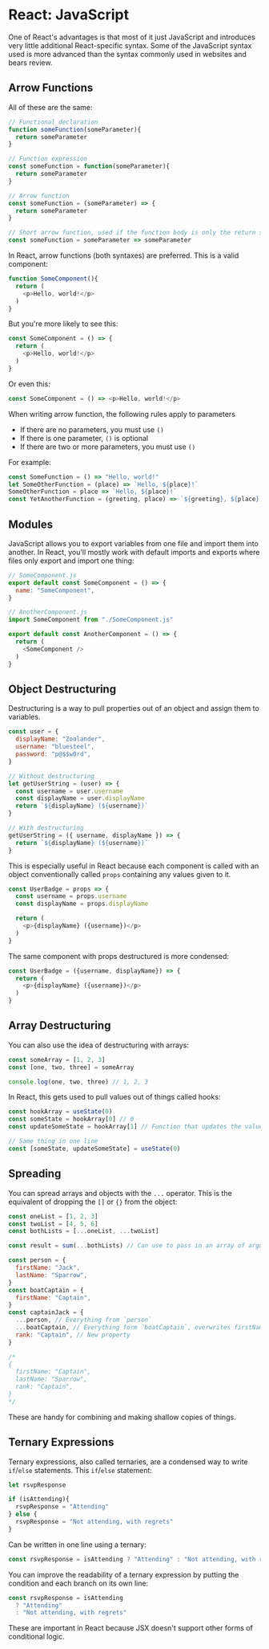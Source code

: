 # React: JavaScript

One of React's advantages is that most of it just JavaScript and introduces very little additional React-specific syntax. Some of the JavaScript syntax used is more advanced than the syntax commonly used in websites and bears review.

## Arrow Functions

All of these are the same:

```js
// Functional declaration
function someFunction(someParameter){
  return someParameter
}

// Function expression
const someFunction = function(someParameter){
  return someParameter
}

// Arrow function
const someFunction = (someParameter) => {
  return someParameter
}

// Short arrow function, used if the function body is only the return statement
const someFunction = someParameter => someParameter
```

In React, arrow functions (both syntaxes) are preferred. This is a valid component:

```js
function SomeComponent(){
  return (
    <p>Hello, world!</p>
  )
}
```

But you're more likely to see this:

```js
const SomeComponent = () => {
  return (
    <p>Hello, world!</p>
  )
}
```

Or even this:

```js
const SomeComponent = () => <p>Hello, world!</p>
```

When writing arrow function, the following rules apply to parameters

* If there are no parameters, you must use `()`
* If there is one parameter, `()` is optional
* If there are two or more parameters, you must use `()`

For example:

```js
const SomeFunction = () => "Hello, world!"
let SomeOtherFunction = (place) => `Hello, ${place}!`
SomeOtherFunction = place => `Hello, ${place}!`
const YetAnotherFunction = (greeting, place) => `${greeting}, ${place}!`
```

## Modules

JavaScript allows you to export variables from one file and import them into another. In React, you'll mostly work with default imports and exports where files only export and import one thing:

```js
// SomeComponent.js
export default const SomeComponent = () => {
  name: "SomeComponent",
}

// AnotherComponent.js
import SomeComponent from "./SomeComponent.js"

export default const AnotherComponent = () => {
  return (
    <SomeComponent />
  )
}
```

## Object Destructuring

Destructuring is a way to pull properties out of an object and assign them to variables.

```js
const user = {
  displayName: "Zoolander",
  username: "bluesteel",
  password: "p@$$w0rd",
}

// Without destructuring
let getUserString = (user) => {
  const username = user.username
  const displayName = user.displayName
  return `${displayName} (${username})`
}

// With destructuring
getUserString = ({ username, displayName }) => {
  return `${displayName} (${username})`
}
```

This is especially useful in React because each component is called with an object conventionally called `props` containing any values given to it.

```js
const UserBadge = props => {
  const username = props.username
  const displayName = props.displayName

  return (
    <p>{displayName} ({username})</p>
  )
}
```

The same component with props destructured is more condensed:

```js
const UserBadge = ({username, displayName}) => {
  return (
    <p>{displayName} ({username})</p>
  )
}
```

## Array Destructuring

You can also use the idea of destructuring with arrays:

```js
const someArray = [1, 2, 3]
const [one, two, three] = someArray

console.log(one, two, three) // 1, 2, 3
```

In React, this gets used to pull values out of things called hooks:

```js
const hookArray = useState(0)
const someState = hookArray[0] // 0
const updateSomeState = hookArray[1] // Function that updates the value in hookArray[0]

// Same thing in one line
const [someState, updateSomeState] = useState(0)
```

## Spreading

You can spread arrays and objects with the `...` operator. This is the equivalent of dropping the `[]` or `{}` from the object:

```js
const oneList = [1, 2, 3]
const twoList = [4, 5, 6]
const bothLists = [...oneList, ...twoList]

const result = sum(...bothLists) // Can use to pass in an array of arguments separately

const person = {
  firstName: "Jack",
  lastName: "Sparrow",
}
const boatCaptain = {
  firstName: "Captain",
}
const captainJack = {
  ...person, // Everything from `person`
  ...boatCaptain, // Everything form `boatCaptain`, overwrites firstName: "Jack" from `person`
  rank: "Captain", // New property
}

/*
{
  firstName: "Captain",
  lastName: "Sparrow",
  rank: "Captain",
}
*/
```

These are handy for combining and making shallow copies of things.

## Ternary Expressions

Ternary expressions, also called ternaries, are a condensed way to write `if`/`else` statements. This `if`/`else` statement:

```js
let rsvpResponse

if (isAttending){
  rsvpResponse = "Attending"
} else {
  rsvpResponse = "Not attending, with regrets"
}
```

Can be written in one line using a ternary:

```js
const rsvpResponse = isAttending ? "Attending" : "Not attending, with regrets"
```

You can improve the readability of a ternary expression by putting the condition and each branch on its own line:

```js
const rsvpResponse = isAttending
  ? "Attending"
  : "Not attending, with regrets"
```

These are important in React because JSX doesn't support other forms of conditional logic.
